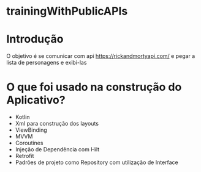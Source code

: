 # trainingWithPublicAPIs

# Introdução
O objetivo é se comunicar com api https://rickandmortyapi.com/ e pegar a lista de personagens e exibi-las


# O que foi usado na construção do Aplicativo?


- Kotlin
- Xml para construção dos layouts
- ViewBinding
- MVVM
- Coroutines
- Injeção de Dependência com Hilt
- Retrofit
- Padrões de projeto como Repository com utilização de Interface
